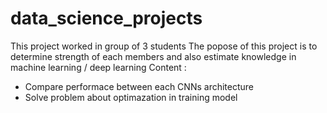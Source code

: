 # data_science_projects
This project worked in group of 3 students 
The popose of this project is to determine strength of each members and also estimate knowledge in machine learning / deep learning 
Content :
- Compare performace between each CNNs architecture
- Solve problem about optimazation in training model 
